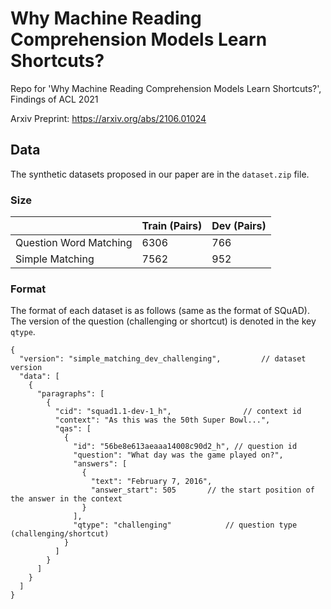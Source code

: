 # Why Machine Reading Comprehension Models Learn Shortcuts?
Repo for 'Why Machine Reading Comprehension Models Learn Shortcuts?', Findings of ACL 2021

Arxiv Preprint: https://arxiv.org/abs/2106.01024

## Data
The synthetic datasets proposed in our paper are in the `dataset.zip` file.
### Size

|                        | Train (Pairs) | Dev (Pairs) |
|------------------------|---------------|-------------|
| Question Word Matching | 6306          | 766         |
| Simple Matching        | 7562          | 952         |

### Format
The format of each dataset is as follows (same as the format of SQuAD).
The version of the question (challenging or shortcut) is denoted in the key `qtype`. 
```
{
  "version": "simple_matching_dev_challenging",  		// dataset version
  "data": [
    {
      "paragraphs": [
        {
          "cid": "squad1.1-dev-1_h", 				// context id
          "context": "As this was the 50th Super Bowl...",
          "qas": [
            {
              "id": "56be8e613aeaaa14008c90d2_h", // question id
              "question": "What day was the game played on?",
              "answers": [
                {
                  "text": "February 7, 2016",
                  "answer_start": 505 		// the start position of the answer in the context
                }
              ],
              "qtype": "challenging" 			// question type (challenging/shortcut)
            }
          ]
        }
      ]
    }
  ]
}
```

